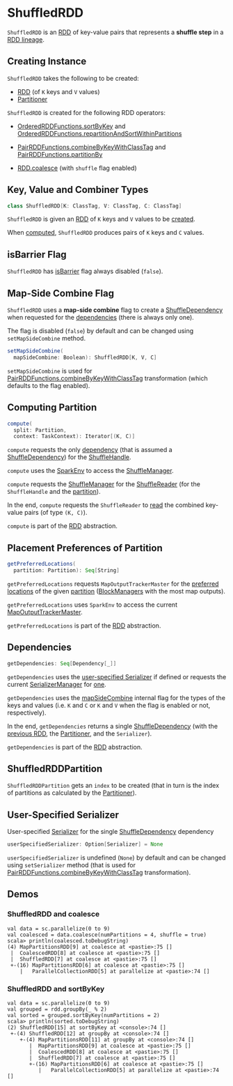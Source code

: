 # ShuffledRDD

`ShuffledRDD` is an [RDD](RDD.md) of key-value pairs that represents a **shuffle step** in a [RDD lineage](spark-rdd-lineage.md).

## Creating Instance

`ShuffledRDD` takes the following to be created:

* <span id="prev"> [RDD](RDD.md) (of `K` keys and `V` values)
* <span id="part"> [Partitioner](Partitioner.md)

`ShuffledRDD` is created for the following RDD operators:

* [OrderedRDDFunctions.sortByKey](spark-rdd-OrderedRDDFunctions.md#sortByKey) and [OrderedRDDFunctions.repartitionAndSortWithinPartitions](spark-rdd-OrderedRDDFunctions.md#repartitionAndSortWithinPartitions)

* [PairRDDFunctions.combineByKeyWithClassTag](PairRDDFunctions.md#combineByKeyWithClassTag) and [PairRDDFunctions.partitionBy](PairRDDFunctions.md#partitionBy)

* [RDD.coalesce](spark-rdd-transformations.md#coalesce) (with `shuffle` flag enabled)

## Key, Value and Combiner Types

```scala
class ShuffledRDD[K: ClassTag, V: ClassTag, C: ClassTag]
```

`ShuffledRDD` is given an [RDD](#prev) of `K` keys and `V` values to be [created](#creating-instance).

When [computed](#compute), `ShuffledRDD` produces pairs of `K` keys and `C` values.

## <span id="isBarrier"> isBarrier Flag

`ShuffledRDD` has [isBarrier](RDD.md#isBarrier) flag always disabled (`false`).

## <span id="mapSideCombine"><span id="setMapSideCombine"> Map-Side Combine Flag

`ShuffledRDD` uses a **map-side combine** flag to create a [ShuffleDependency](ShuffleDependency.md) when requested for the [dependencies](#getDependencies) (there is always only one).

The flag is disabled (`false`) by default and can be changed using `setMapSideCombine` method.

```scala
setMapSideCombine(
  mapSideCombine: Boolean): ShuffledRDD[K, V, C]
```

`setMapSideCombine` is used for [PairRDDFunctions.combineByKeyWithClassTag](PairRDDFunctions.md#combineByKeyWithClassTag) transformation (which defaults to the flag enabled).

## <span id="compute"> Computing Partition

```scala
compute(
  split: Partition,
  context: TaskContext): Iterator[(K, C)]
```

`compute` requests the only [dependency](RDD.md#dependencies) (that is assumed a [ShuffleDependency](ShuffleDependency.md)) for the [ShuffleHandle](ShuffleDependency.md#shuffleHandle).

`compute` uses the [SparkEnv](../SparkEnv.md) to access the [ShuffleManager](../SparkEnv.md#shuffleManager).

`compute` requests the [ShuffleManager](../shuffle/ShuffleManager.md#shuffleManager) for the [ShuffleReader](../shuffle/ShuffleManager.md#getReader) (for the `ShuffleHandle` and the [partition](Partition.md)).

In the end, `compute` requests the `ShuffleReader` to [read](../shuffle/ShuffleReader.md#read) the combined key-value pairs (of type `(K, C)`).

`compute` is part of the [RDD](RDD.md#compute) abstraction.

## <span id="getPreferredLocations"> Placement Preferences of Partition

```scala
getPreferredLocations(
  partition: Partition): Seq[String]
```

`getPreferredLocations` requests `MapOutputTrackerMaster` for the [preferred locations](../scheduler/MapOutputTrackerMaster.md#getPreferredLocationsForShuffle) of the given [partition](Partition.md) ([BlockManagers](../storage/BlockManager.md) with the most map outputs).

`getPreferredLocations` uses `SparkEnv` to access the current [MapOutputTrackerMaster](../SparkEnv.md#mapOutputTracker).

`getPreferredLocations` is part of the [RDD](RDD.md#compute) abstraction.

## <span id="getDependencies"> Dependencies

```scala
getDependencies: Seq[Dependency[_]]
```

`getDependencies` uses the [user-specified Serializer](#userSpecifiedSerializer) if defined or requests the current [SerializerManager](../serializer/SerializerManager.md) for [one](../serializer/SerializerManager.md#getSerializer).

`getDependencies` uses the [mapSideCombine](#mapSideCombine) internal flag for the types of the keys and values (i.e. `K` and `C` or `K` and `V` when the flag is enabled or not, respectively).

In the end, `getDependencies` returns a single [ShuffleDependency](ShuffleDependency.md) (with the [previous RDD](#prev), the [Partitioner](#part), and the `Serializer`).

`getDependencies` is part of the [RDD](RDD.md#getDependencies) abstraction.

## <span id="ShuffledRDDPartition"> ShuffledRDDPartition

`ShuffledRDDPartition` gets an `index` to be created (that in turn is the index of partitions as calculated by the [Partitioner](#part)).

## <span id="userSpecifiedSerializer"> User-Specified Serializer

User-specified [Serializer](../serializer/Serializer.md) for the single [ShuffleDependency](ShuffleDependency.md) dependency

```scala
userSpecifiedSerializer: Option[Serializer] = None
```

`userSpecifiedSerializer` is undefined (`None`) by default and can be changed using `setSerializer` method (that is used for [PairRDDFunctions.combineByKeyWithClassTag](PairRDDFunctions.md#combineByKeyWithClassTag) transformation).

## Demos

### ShuffledRDD and coalesce

```text
val data = sc.parallelize(0 to 9)
val coalesced = data.coalesce(numPartitions = 4, shuffle = true)
scala> println(coalesced.toDebugString)
(4) MapPartitionsRDD[9] at coalesce at <pastie>:75 []
 |  CoalescedRDD[8] at coalesce at <pastie>:75 []
 |  ShuffledRDD[7] at coalesce at <pastie>:75 []
 +-(16) MapPartitionsRDD[6] at coalesce at <pastie>:75 []
    |   ParallelCollectionRDD[5] at parallelize at <pastie>:74 []
```

### ShuffledRDD and sortByKey

```text
val data = sc.parallelize(0 to 9)
val grouped = rdd.groupBy(_ % 2)
val sorted = grouped.sortByKey(numPartitions = 2)
scala> println(sorted.toDebugString)
(2) ShuffledRDD[15] at sortByKey at <console>:74 []
 +-(4) ShuffledRDD[12] at groupBy at <console>:74 []
    +-(4) MapPartitionsRDD[11] at groupBy at <console>:74 []
       |  MapPartitionsRDD[9] at coalesce at <pastie>:75 []
       |  CoalescedRDD[8] at coalesce at <pastie>:75 []
       |  ShuffledRDD[7] at coalesce at <pastie>:75 []
       +-(16) MapPartitionsRDD[6] at coalesce at <pastie>:75 []
          |   ParallelCollectionRDD[5] at parallelize at <pastie>:74 []
```
